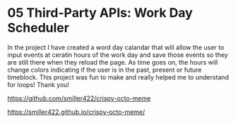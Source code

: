 # 05 Third-Party APIs: Work Day Scheduler

In the project I have created a word day calandar that will allow the user to input events at ceratin hours of the work day and save those events so they are still there when they reload the page. 
As time goes on, the hours will change colors indicating if the user is in the past, present or future timeblock. 
This project was fun to make and really helped me to understand for loops!
Thank you!

https://github.com/smiller422/crispy-octo-meme

 https://smiller422.github.io/crispy-octo-meme/
